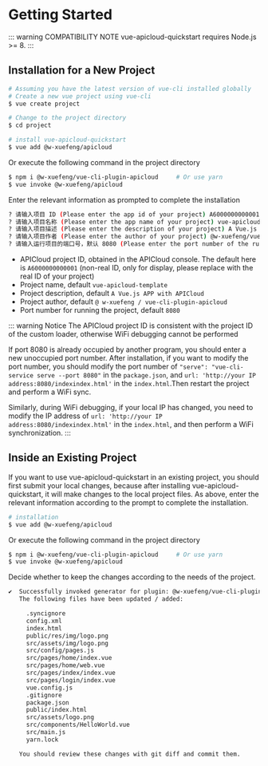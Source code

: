 # Getting Started

::: warning COMPATIBILITY NOTE
vue-apicloud-quickstart requires Node.js >= 8.
:::

## Installation for a New Project

``` bash
# Assuming you have the latest version of vue-cli installed globally
# Create a new vue project using vue-cli
$ vue create project

# Change to the project directory
$ cd project

# install vue-apicloud-quickstart
$ vue add @w-xuefeng/apicloud
```

Or execute the following command in the project directory
  
``` bash
$ npm i @w-xuefeng/vue-cli-plugin-apicloud     # Or use yarn
$ vue invoke @w-xuefeng/apicloud
```

Enter the relevant information as prompted to complete the installation

``` bash
? 请输入项目 ID (Please enter the app id of your project) A6000000000001
? 请输入项目名称 (Please enter the app name of your project) vue-apicloud-template
? 请输入项目描述 (Please enter the description of your project) A Vue.js APP with APICloud
? 请输入项目作者 (Please enter the author of your project) @w-xuefeng/vue-cli-plugin-apicloud
? 请输入运行项目的端口号，默认 8080 (Please enter the port number of the running project, the default is 8080) 8080
```

- APICloud project ID, obtained in the APICloud console. The default here is `A6000000000001` (non-real ID, only for display, please replace with the real ID of your project)
- Project name, default `vue-apicloud-template`
- Project description, default `A Vue.js APP with APICloud`
- Project author, default `@ w-xuefeng / vue-cli-plugin-apicloud`
- Port number for running the project, default `8080`

::: warning Notice
The APICloud project ID is consistent with the project ID of the custom loader, otherwise WiFi debugging cannot be performed

If port 8080 is already occupied by another program, you should enter a new unoccupied port number.
After installation, if you want to modify the port number, you should modify the port number of `"serve": "vue-cli-service serve --port 8080"` in the `package.json`, and  `url: 'http://your IP address:8080/indexindex.html'` in the `index.html`.Then restart the project and perform a WiFi sync.

Similarly, during WiFi debugging, if your local IP has changed, you need to modify the IP address of `url: 'http://your IP address:8080/indexindex.html'` in the `index.html`, and then perform a WiFi synchronization.
:::


## Inside an Existing Project

If you want to use vue-apicloud-quickstart in an existing project, you should first submit your local changes, because after installing vue-apicloud-quickstart, it will make changes to the local project files. As above, enter the relevant information according to the prompt to complete the installation.

``` bash
# installation
$ vue add @w-xuefeng/apicloud
```

Or execute the following command in the project directory

``` bash
$ npm i @w-xuefeng/vue-cli-plugin-apicloud     # Or use yarn
$ vue invoke @w-xuefeng/apicloud
```

Decide whether to keep the changes according to the needs of the project.

``` bash
✔  Successfully invoked generator for plugin: @w-xuefeng/vue-cli-plugin-apicloud
   The following files have been updated / added:

     .syncignore
     config.xml
     index.html
     public/res/img/logo.png
     src/assets/img/logo.png
     src/config/pages.js
     src/pages/home/index.vue
     src/pages/home/web.vue
     src/pages/index/index.vue
     src/pages/login/index.vue
     vue.config.js
     .gitignore
     package.json
     public/index.html
     src/assets/logo.png
     src/components/HelloWorld.vue
     src/main.js
     yarn.lock

   You should review these changes with git diff and commit them.
```